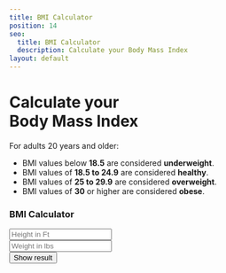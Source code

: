 ```yaml
---
title: BMI Calculator
position: 14
seo:
  title: BMI Calculator
  description: Calculate your Body Mass Index
layout: default
---
```


<div class='wrap'>
  <div class='section u-py6'>
    <div class='section-row'>
      <div class='section-chunk u-size6of13 u-px4 u-mAuto u-sm-sizeFull u-sm-clear'>
        <h1 class='u-mt0 u-sm-alignCenter'>
          Calculate your<br/>
          Body Mass Index
        </h1>
        <p class='u-sm-mt3 u-sm-pt1'>For adults 20 years and older:</p>
        <ul class='unorderedList'>
          <li class='unorderedList-item'>
            BMI values below <strong>18.5</strong> are considered <strong>underweight</strong>.
          </li>
          <li class='unorderedList-item'>
            BMI values of <strong>18.5 to 24.9</strong> are considered <strong>healthy</strong>.
          </li>
          <li class='unorderedList-item'>
            BMI values of <strong>25 to 29.9</strong> are considered <strong>overweight</strong>.
          </li>
          <li class='unorderedList-item'>
            BMI values of <strong>30</strong> or higher are considered <strong>obese</strong>.
          </li>
        </ul>
        <h3 class='u-textPrimary'>
          <p id='bmi-result'></p>
        </h3>
      </div>
      <div class='section-chunk u-size7of13 u-px4 u-sm-sizeFull u-sm-mt3'>
        <div class='box box--green u-mt4 u-py3 u-sm-mt1'>
          <h3 class='u-mt0'>
            BMI Calculator
          </h3>
          <form id='bmi-calculator' class='form form--dark'>
            <div class='form-field'>
              <input id='bmi-height' class='form-input' type='text' name='height' placeholder='Height in Ft' required>
            </div>
            <div class='form-field'>
              <input id='bmi-weight' class='form-input' type='text' name='weight' placeholder='Weight in lbs' required>
            </div>
            <div class='form-field'>
              <button class='form-button' type="submit">Show result</button>
            </div>
          </form>
        </div>
      </div>
    </div>
  </div>
</div>
